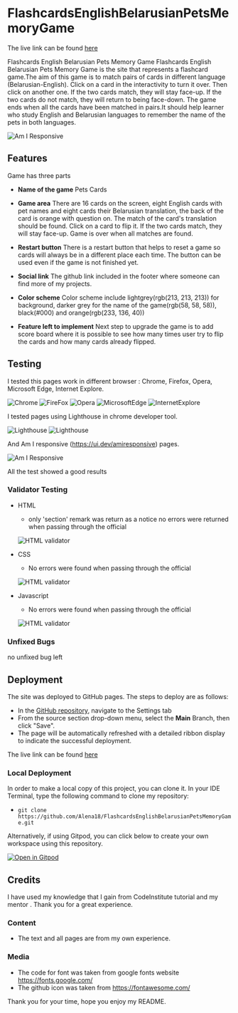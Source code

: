# FlashcardsEnglishBelarusianPetsMemoryGame
The live link can be found [here](https://alena18.github.io/FlashcardsEnglishBelarusianPetsMemoryGame/)

Flashcards English Belarusian Pets Memory Game
Flashcards English Belarusian Pets Memory Game is the site that represents a flashcard game.The aim of this game is to match pairs of cards in different language (Belarusian-English). Click on a card in the interactivity to turn it over. Then click on another one. If the two cards match, they will stay face-up. If the two cards do not match, they will return to being face-down. The game ends when all the cards have been matched in pairs.It should help learner who study English and Belarusian languages to remember the name of the pets in both languages.

![Am I Responsive](documentation/amiresponsive.jpg)

## Features 
Game has three parts

- __Name of the game__
Pets Cards

- __Game area__
There are 16 cards on the screen, eight English cards with pet names and eight cards their Belarusian translation, the back of the card is orange with question on. The match of the card's translation should be found. Click on a card to flip it. If the two cards match, they will stay face-up. Game is over when all matches are found.

- __Restart button__
There is a restart button that helps to reset a game so cards will always be in a different place each time. The button can be used even if the game is not finished yet. 

- __Social link__
The github link included in the footer where someone can find more of my projects.

- __Color scheme__
Color scheme include lightgrey(rgb(213, 213, 213)) for background, darker grey for the name of the game(rgb(58, 58, 58)), black(#000) and orange(rgb(233, 136, 40))

- __Feature left to implement__
Next step to upgrade the game is to add score board where it is possible to see how many times user try to flip the cards and how many cards already flipped. 


## Testing 

I tested this pages work in different browser : Chrome, Firefox, Opera, Microsoft Edge, Internet Explore.

![Chrome](documentation/chrome.jpg)
![FireFox](documentation/firefox.jpg)
![Opera](documentation/opera.jpg)
![MicrosoftEdge](documentation/microsoftedge.jpg)
![InternetExplore](documentation/internetexplore.jpg)


I tested pages using Lighthouse in chrome developer tool.

![Lighthouse](documentation/lighthousedestop.jpg)
![Lighthouse](documentation/lighthousemobile.jpg)

And Am I responsive (https://ui.dev/amiresponsive) pages.

![Am I Responsive](documentation/amiresponsive.jpg)

All the test showed a good results



### Validator Testing 

- HTML
  - only 'section' remark was return as a notice no errors were returned when passing through the official 

  ![HTML validator](documentation/html.jpg)
  
- CSS
  - No errors were found when passing through the official

  ![HTML validator](documentation/css.jpg)

- Javascript
  - No errors were found when passing through the official

  ![HTML validator](documentation/script.jpg)

### Unfixed Bugs

no unfixed bug left


## Deployment

The site was deployed to GitHub pages. The steps to deploy are as follows: 
  - In the [GitHub repository](https://github.com/Alena18/FlashcardsEnglishBelarusianPetsMemoryGame), navigate to the Settings tab 
  - From the source section drop-down menu, select the **Main** Branch, then click "Save".
  - The page will be automatically refreshed with a detailed ribbon display to indicate the successful deployment.

The live link can be found [here](https://alena18.github.io/FlashcardsEnglishBelarusianPetsMemoryGame/)

### Local Deployment

In order to make a local copy of this project, you can clone it. In your IDE Terminal, type the following command to clone my repository:

- `git clone https://github.com/Alena18/FlashcardsEnglishBelarusianPetsMemoryGame.git`

Alternatively, if using Gitpod, you can click below to create your own workspace using this repository.

[![Open in Gitpod](https://gitpod.io/button/open-in-gitpod.svg)](https://gitpod.io/#https://github.com/Alena18/FlashcardsEnglishBelarusianPetsMemoryGame)

## Credits 

I have used my knowledge that I gain from CodeInstitute tutorial and my mentor . Thank you for a great experience. 

### Content 

- The text and all pages are from my own experience. 

### Media

- The code for font was taken from google fonts website https://fonts.google.com/
- The github icon was taken from https://fontawesome.com/


Thank you for your time, hope you enjoy my README.